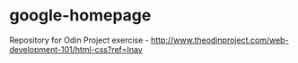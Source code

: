 # google-homepage
Repository for Odin Project exercise - http://www.theodinproject.com/web-development-101/html-css?ref=lnav
